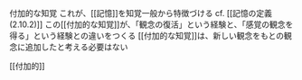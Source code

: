 付加的な知覚
 これが、[[記憶]]を知覚一般から特徴づける
 cf. [[記憶の定義(2.10.2)]]
 この[[付加的な知覚]]が、「観念の復活」という経験と、「感覚の観念を得る」という経験との違いをつくる
 [[付加的な知覚]]は、新しい観念をもとの観念に追加したと考える必要はない


[[付加的]]